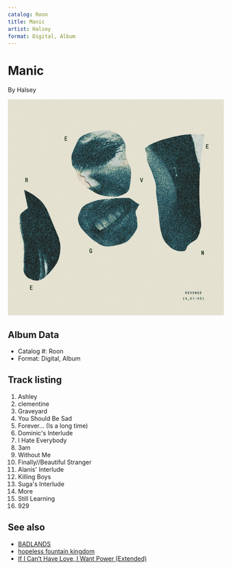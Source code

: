 ```yaml
---
catalog: Roon
title: Manic
artist: Halsey
format: Digital, Album
---
```


# Manic

By Halsey

![](../../assets/albumcovers/Halsey-Manic.png)

## Album Data

- Catalog #: Roon
- Format: Digital, Album


## Track listing


1. Ashley
2. clementine
3. Graveyard
4. You Should Be Sad
5. Forever... (Is a long time)
6. Dominic's Interlude
7. I Hate Everybody
8. 3am
9. Without Me
10. Finally//Beautiful Stranger
11. Alanis' Interlude
12. Killing Boys
13. Suga's Interlude
14. More
15. Still Learning
16. 929


## See also

- [BADLANDS](BADLANDS.md)
- [hopeless fountain kingdom](hopeless_fountain_kingdom.md)
- [If I Can’t Have Love, I Want Power (Extended)](If_I_Can’t_Have_Love__I_Want_Power_Extended.md)
